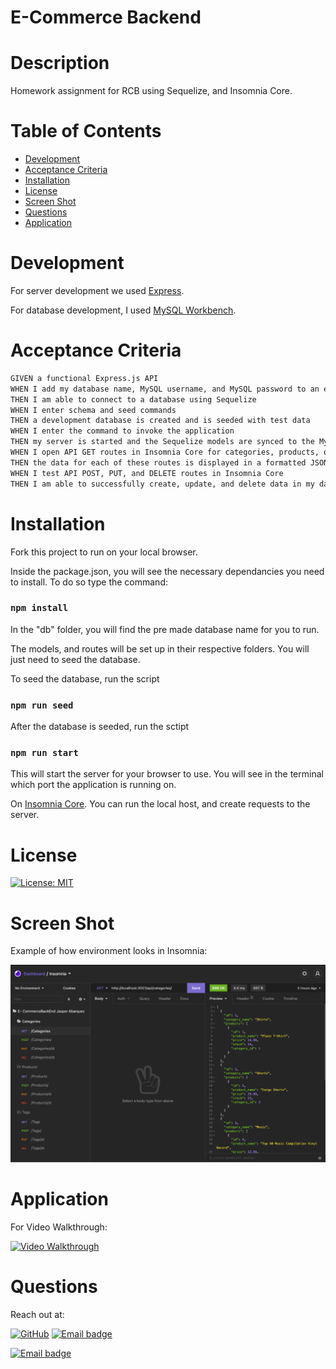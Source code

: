 # E-Commerce Backend

# Description
 Homework assignment for RCB using Sequelize, and Insomnia Core.

# Table of Contents
  * [Development](#Development)
  * [Acceptance Criteria](Acceptance-Criteria)
  * [Installation](Installation)
  * [License](#License)
  * [Screen Shot](#Screen-Shot)
  * [Questions](#Questions)
  * [Application](#Application)

# Development

For server development we used [Express](https://expressjs.com/). 

For database development, I used [MySQL Workbench](https://www.mysql.com/products/workbench/).

# Acceptance Criteria

```md
GIVEN a functional Express.js API
WHEN I add my database name, MySQL username, and MySQL password to an environment variable file
THEN I am able to connect to a database using Sequelize
WHEN I enter schema and seed commands
THEN a development database is created and is seeded with test data
WHEN I enter the command to invoke the application
THEN my server is started and the Sequelize models are synced to the MySQL database
WHEN I open API GET routes in Insomnia Core for categories, products, or tags
THEN the data for each of these routes is displayed in a formatted JSON
WHEN I test API POST, PUT, and DELETE routes in Insomnia Core
THEN I am able to successfully create, update, and delete data in my database
```

# Installation 

Fork this project to run on your local browser.

Inside the package.json, you will see the necessary dependancies you need to install. To do so type the command:

### `npm install`

In the "db" folder, you will find the pre made database name for you to run.

The models, and routes will be set up in their respective folders. You will just need to seed the database. 

To seed the database, run the script 
### `npm run seed`

After the database is seeded, run the sctipt 
### `npm run start` 

This will start the server for your browser to use. You will see in the terminal which port the application is running on.

On [Insomnia Core](https://insomnia.rest). You can run the local host, and create requests to the server.


# License

[![License: MIT](https://img.shields.io/badge/License-MIT-ffd500)](https://jasper-abarquez.mit-license.org)


# Screen Shot

Example of how environment looks in Insomnia:

![Screen-Recording](./Assets/ScreenShot.png)

# Application
For Video Walkthrough:

 [![Video Walkthrough](https://img.shields.io/badge/-Click_Here-58a780?style=for-the-badge)](https://drive.google.com/file/d/1L1NW4WkwMc2ewmNSp81pvq8mwmwPn4JU/view?usp=sharing)


# Questions

Reach out at:

[![GitHub](https://img.shields.io/badge/GitHub-100000?style=flat-square&logo=github&logoColor=white)](https://github.com/KuyaJasper)
[![Email badge](https://img.shields.io/badge/LinkedIn-006ad1?style=flat-square)](https://www.linkedin.com/in/jasper-abarquez/)

[![Email badge](https://img.shields.io/badge/Email-abarquezj1@gmail.com-c51236?style=flat-square)](mailto:abarquezj1@gmail.com)


